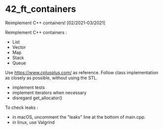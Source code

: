 # 42_ft_containers
Reimplement C++ containers!
[02/2021-03/2021]

Reimplement C++ containers :
- List
- Vector
- Map
- Stack
- Queue


Use https://www.cplusplus.com/ as reference. Follow class implementation as closely as possible, without using the STL.

- implement tests
- implement iterators when necessary
- disregard get_allocator()


To check leaks :
- in macOS, uncomment the "leaks" line at the bottom of main.cpp.
- in linux, use Valgrind